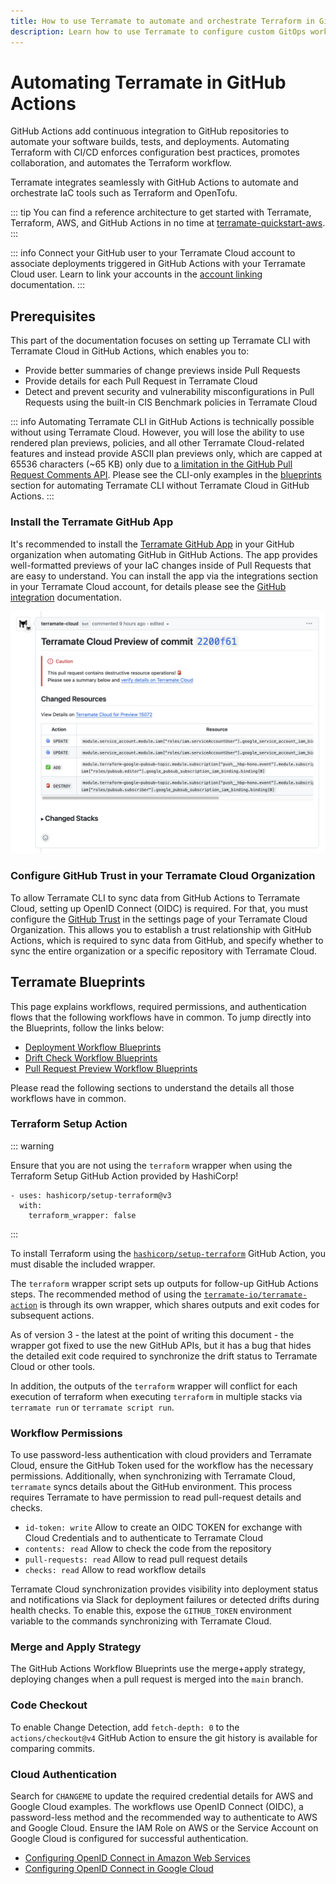 ```yaml
---
title: How to use Terramate to automate and orchestrate Terraform in GitHub Actions
description: Learn how to use Terramate to configure custom GitOps workflows to automate and orchestrate Terraform and OpenTofu in GitHub Actions.
---
```


# Automating Terramate in GitHub Actions

GitHub Actions add continuous integration to GitHub repositories to automate your software builds, tests, and deployments. Automating Terraform with CI/CD enforces configuration best practices, promotes collaboration, and automates the Terraform workflow.

Terramate integrates seamlessly with GitHub Actions to automate and orchestrate IaC tools such as Terraform and OpenTofu.

::: tip
You can find a reference architecture to get started with Terramate, Terraform, AWS, and GitHub Actions in no time
at [terramate-quickstart-aws](https://github.com/terramate-io/terramate-quickstart-aws).
:::

::: info
Connect your GitHub user to your Terramate Cloud account to associate deployments triggered in GitHub Actions with your
Terramate Cloud user. Learn to link your accounts in the [account linking](../../../cloud/profile/account-linking.md) documentation.
:::

## Prerequisites

This part of the documentation focuses on setting up Terramate CLI with Terramate Cloud in GitHub Actions, which enables you to:

- Provide better summaries of change previews inside Pull Requests
- Provide details for each Pull Request in Terramate Cloud
- Detect and prevent security and vulnerability misconfigurations in Pull Requests using the built-in CIS Benchmark policies in Terramate Cloud

::: info
Automating Terramate CLI in GitHub Actions is technically possible without using Terramate Cloud. However, you will lose the ability to use rendered plan previews, policies, and all other Terramate Cloud-related features and instead provide ASCII plan previews only, which are capped at 65536 characters (~65 KB) only due to [a limitation in the GitHub Pull Request Comments API](https://github.com/orgs/community/discussions/27190).
Please see the CLI-only examples in the [blueprints](#terramate-blueprints) section for automating Terramate CLI without Terramate Cloud in GitHub Actions.
:::

### Install the Terramate GitHub App

It's recommended to install the [Terramate GitHub App](../../../cloud/integrations/github.md) in your GitHub organization
when automating GitHub in GitHub Actions. The app provides well-formatted previews of your IaC changes inside of Pull Requests
that are easy to understand. You can install the app via the integrations section in your Terramate Cloud account,
for details please see the [GitHub integration](../../../cloud/integrations/github.md) documentation.

![GitHub App Pull Request Previews](../../assets/automation/pull-request-preview.png "GitHub App Pull Request Previews")

### Configure GitHub Trust in your Terramate Cloud Organization

To allow Terramate CLI to sync data from GitHub Actions to Terramate Cloud, setting up OpenID Connect (OIDC) is required.
For that, you must configure the [GitHub Trust](../../../cloud/organization/settings.md#general-settings) in the settings
page of your Terramate Cloud Organization. This allows you to establish a trust relationship with GitHub Actions, which is
required to sync data from GitHub, and specify whether to sync the entire organization or a specific repository with
Terramate Cloud.

## Terramate Blueprints

This page explains workflows, required permissions, and authentication flows that the following workflows have in common.
To jump directly into the Blueprints, follow the links below:

- [Deployment Workflow Blueprints](./deployment-workflow.md)
- [Drift Check Workflow Blueprints](./drift-check-workflow.md)
- [Pull Request Preview Workflow Blueprints](./preview-workflow.md)

Please read the following sections to understand the details all those workflows have in common.

### Terraform Setup Action

::: warning

Ensure that you are not using the `terraform` wrapper when using the Terraform Setup GitHub Action provided by HashiCorp!

```
- uses: hashicorp/setup-terraform@v3
  with:
    terraform_wrapper: false
```
:::

To install Terraform using the [`hashicorp/setup-terraform`](https://github.com/hashicorp/setup-terraform) GitHub Action, you must disable the included wrapper.

The `terraform` wrapper script sets up outputs for follow-up GitHub Actions steps. The recommended method of using the [`terramate-io/terramate-action`](https://github.com/terramate-io/terramate-action) is through its own wrapper, which shares outputs and exit codes for subsequent actions.

As of version 3 - the latest at the point of writing this document - the wrapper got fixed to use the new GitHub APIs, but it has a bug that hides the detailed exit code required to synchronize the drift status to Terramate Cloud or other tools.

In addition, the outputs of the `terraform` wrapper will conflict for each execution of terraform when executing `terraform` in multiple stacks via `terramate run` or `terramate script run`.

### Workflow Permissions

To use password-less authentication with cloud providers and Terramate Cloud, ensure the GitHub Token used for the workflow has the necessary permissions. Additionally, when synchronizing with Terramate Cloud, `terramate` syncs details about the GitHub environment. This process requires Terramate to have permission to read pull-request details and checks.

- `id-token: write` Allow to create an OIDC TOKEN for exchange with Cloud Credentials and to authenticate to Terramate Cloud
- `contents: read` Allow to check the code from the repository
- `pull-requests: read` Allow to read pull request details
- `checks: read` Allow to read workflow details

Terramate Cloud synchronization provides visibility into deployment status and notifications via Slack for deployment failures or detected drifts during health checks. To enable this, expose the `GITHUB_TOKEN` environment variable to the commands synchronizing with Terramate Cloud.

### Merge and Apply Strategy

The GitHub Actions Workflow Blueprints use the merge+apply strategy, deploying changes when a pull request is merged into the `main` branch.

### Code Checkout

To enable Change Detection, add `fetch-depth: 0` to the `actions/checkout@v4` GitHub Action to ensure the git history is available for comparing commits.

### Cloud Authentication

Search for `CHANGEME` to update the required credential details for AWS and Google Cloud examples. The workflows use OpenID Connect (OIDC), a password-less method and the recommended way to authenticate to AWS and Google Cloud. Ensure the IAM Role on AWS or the Service Account on Google Cloud is configured for successful authentication.

- [Configuring OpenID Connect in Amazon Web Services](https://docs.github.com/en/actions/deployment/security-hardening-your-deployments/configuring-openid-connect-in-amazon-web-services)
- [Configuring OpenID Connect in Google Cloud](https://docs.github.com/en/actions/deployment/security-hardening-your-deployments/configuring-openid-connect-in-google-cloud-platform)

